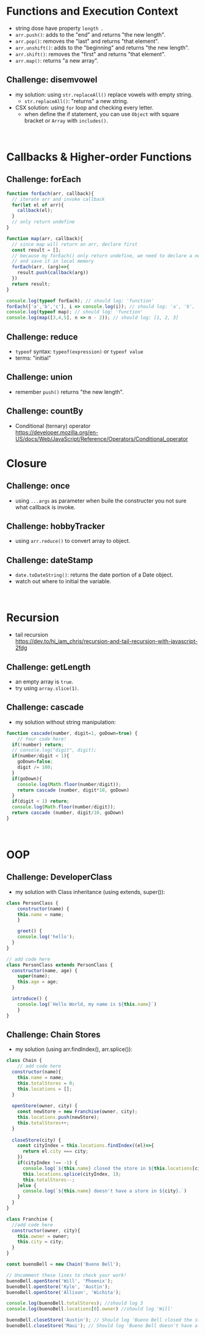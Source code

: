 # Functions and Execution Context
- string dose have property `length `.
- `arr.push()`: adds to the "end" and returns "the new length".
- `arr.pop()`: removes the "last" and returns "that element".
- `arr.unshift()`: adds to the "beginning" and returns "the new length".
- `arr.shift()`: removes the "first" and returns "that element".
- `arr.map()`: returns "a new array".
## Challenge: disemvowel
- my solution: using `str.replaceAll()` replace vowels with empty string.
  - `str.replaceAll()`: "returns" a new string.
- CSX solution: using `for` loop and checking every letter.
  - when define the if statement, you can use `Object` with square bracket or `Array` with `includes()`.


&nbsp;  

# Callbacks & Higher-order Functions
## Challenge: forEach
```js
function forEach(arr, callback){
  // iterate arr and invoke callback
  for(let el of arr){
    callback(el);
  }
  // only return undefine
}

function map(arr, callback){
  // since map will return an arr, declare first
  const result = [];
  // because my forEach() only return undefine, we need to declare a new function to get what we want
  // and save it in local memory
  forEach(arr, (arg)=>{
    result.push(callback(arg))
  })
  return result;
}

console.log(typeof forEach); // should log: 'function'
forEach(['a','b','c'], i => console.log(i)); // should log: 'a', 'b', 'c'
console.log(typeof map); // should log: 'function'
console.log(map([3,4,5], n => n - 2)); // should log: [1, 2, 3]
```

## Challenge: reduce
- `typeof` syntax: `typeof(expression)` or `typeof value`
- terms: "initial"

## Challenge: union
- remember `push()` returns "the new length".

## Challenge: countBy
- Conditional (ternary) operator  
  https://developer.mozilla.org/en-US/docs/Web/JavaScript/Reference/Operators/Conditional_operator


# Closure
## Challenge: once
- using `...args` as parameter when buile the constructer you not sure what callback is invoke.

## Challenge: hobbyTracker
- using `arr.reduce()` to convert array to object.

## Challenge: dateStamp
- `date.toDateString()`: returns the date portion of a Date object.
- watch out where to initial the variable.


&nbsp;  

# Recursion
- tail recursion  
  https://dev.to/hi_iam_chris/recursion-and-tail-recursion-with-javascript-2fdg
## Challenge: getLength
- an empty array is `true`.
- try using `array.slice(1)`.
## Challenge: cascade
- my solution without string manipulation:  
```js
function cascade(number, digit=1, goDown=true) {
	// Your code here!
  if(!number) return;
  // console.log("digit", digit);
  if(number/digit < 1){
    goDown=false;
    digit /= 100;
  }
  if(goDown){
    console.log(Math.floor(number/digit));
    return cascade (number, digit*10, goDown)
  }
  if(digit < 1) return;
  console.log(Math.floor(number/digit));
  return cascade (number, digit/10, goDown)
}
```


&nbsp;  

# OOP
## Challenge: DeveloperClass
- my solution with Class inheritance (using extends, super()):  
```js
class PersonClass {
	constructor(name) {
    this.name = name;
	}

	greet() {
    console.log('hello');
  }
}

// add code here
class PersonClass extends PersonClass {
  constructor(name, age) {
    super(name);
    this.age = age;
  }

  introduce() {
  	console.log(`Hello World, my name is ${this.name}`)
	}
}
```

## Challenge: Chain Stores
- my solution (using arr.findIndex(), arr.splice()):
```js
class Chain {
	// add code here
  constructor(name){
    this.name = name;
    this.totalStores = 0;
    this.locations = [];
  }
  
  openStore(owner, city) {
    const newStore = new Franchise(owner, city);
    this.locations.push(newStore);
    this.totalStores++;
  }
  
  closeStore(city) {
    const cityIndex = this.locations.findIndex((el)=>{
      return el.city === city;
    })
    if(cityIndex !== -1) {
      console.log(`${this.name} closed the store in ${this.locations[cityIndex].city}!`)
      this.locations.splice(cityIndex, 1);
      this.totalStores--;
    }else {
      console.log(`${this.name} doesn't have a store in ${city}.`)
    }
  }
}

class Franchise {
  //add code here
  constructor(owner, city){
    this.owner = owner;
    this.city = city;
  }
}

const buenoBell = new Chain('Bueno Bell');

// Uncomment these lines to check your work!
buenoBell.openStore('Will', 'Phoenix');
buenoBell.openStore('Kyle', 'Austin');
buenoBell.openStore('Allison', 'Wichita');

console.log(buenoBell.totalStores); //should log 3
console.log(buenoBell.locations[0].owner) //should log 'Will'

buenoBell.closeStore('Austin'); // Should log 'Bueno Bell closed the store in Austin.'
buenoBell.closeStore('Maui'); // Should log 'Bueno Bell doesn't have a store in Maui.'
```
